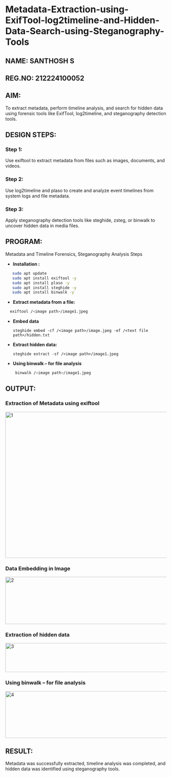 # Metadata-Extraction-using-ExifTool-log2timeline-and-Hidden-Data-Search-using-Steganography-Tools
## NAME: SANTHOSH S
## REG.NO: 212224100052
## AIM:
To extract metadata, perform timeline analysis, and search for hidden data using forensic tools like ExifTool, log2timeline, and steganography detection tools.

## DESIGN STEPS:
### Step 1:
Use exiftool to extract metadata from files such as images, documents, and videos.

### Step 2:
Use log2timeline and plaso to create and analyze event timelines from system logs and file metadata.

### Step 3:
Apply steganography detection tools like steghide, zsteg, or binwalk to uncover hidden data in media files.

## PROGRAM:
Metadata and Timeline Forensics, Steganography Analysis Steps
- **Installation :**
```bash
   sudo apt update
   sudo apt install exiftool -y
   sudo apt install plaso -y
   sudo apt install steghide -y
   sudo apt install binwalk -y
 ```
- **Extract metadata from a file:**
```bash
  exiftool /<image path>/image1.jpeg
```
- **Embed data**
  ```
  steghide embed -cf /<image path>/image.jpeg -ef /<text file path>/hidden.txt
  ```
- **Extract hidden data:**
  ```
  steghide extract -sf /<image path>/image1.jpeg
  ```
- **Using binwalk – for file analysis**  
  ```bash
   binwalk /<image path>/image1.jpeg
  ```
  
## OUTPUT:

### Extraction of Metadata using exiftool
<img width="647" height="457" alt="1" src="https://github.com/user-attachments/assets/129ee2bd-9e5e-48f9-8e26-327f3bac9029" />



### Data Embedding in Image
<img width="641" height="148" alt="2" src="https://github.com/user-attachments/assets/246190fa-9c40-4759-a04c-1dbf0b97e08b" />



### Extraction of hidden data
<img width="624" height="91" alt="3" src="https://github.com/user-attachments/assets/e9ab1935-291d-447e-9df8-fc1f66f15305" />


### Using binwalk – for file analysis
<img width="627" height="146" alt="4" src="https://github.com/user-attachments/assets/dc1c0c1a-cf12-4638-94f3-11e3b300a799" />



## RESULT:
Metadata was successfully extracted, timeline analysis was completed, and hidden data was identified using steganography tools.

